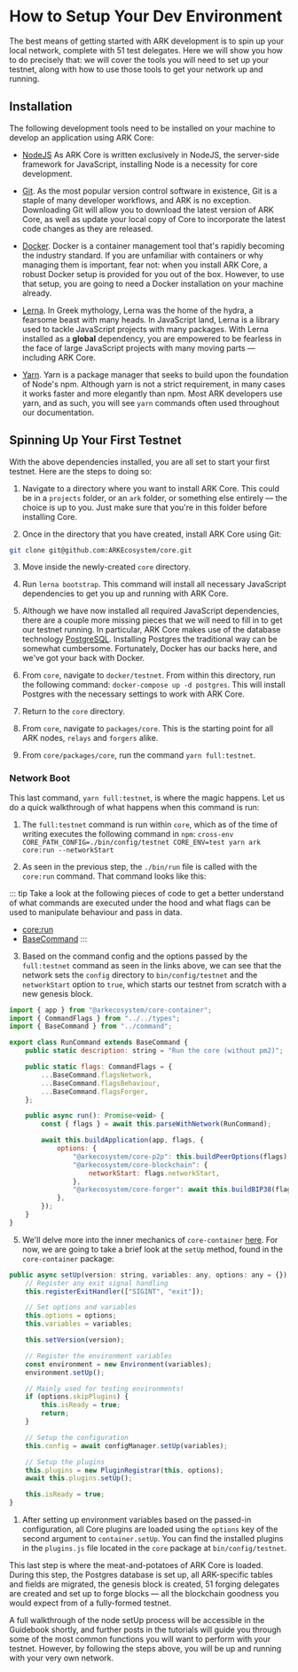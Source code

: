 # How to Setup Your Dev Environment

The best means of getting started with ARK development is to spin up your local network, complete with 51 test delegates. Here we will show you how to do precisely that: we will cover the tools you will need to set up your testnet, along with how to use those tools to get your network up and running.

## Installation

The following development tools need to be installed on your machine to develop an application using ARK Core:

- [NodeJS](https://nodejs.org/en/) As ARK Core is written exclusively in NodeJS, the server-side framework for JavaScript, installing Node is a necessity for core development.

- [Git](https://git-scm.com/). As the most popular version control software in existence, Git is a staple of many developer workflows, and ARK is no exception. Downloading Git will allow you to download the latest version of ARK Core, as well as update your local copy of Core to incorporate the latest code changes as they are released.

- [Docker](https://www.docker.com/). Docker is a container management tool that's rapidly becoming the industry standard. If you are unfamiliar with containers or why managing them is important, fear not: when you install ARK Core, a robust Docker setup is provided for you out of the box. However, to use that setup, you are going to need a Docker installation on your machine already.

- [Lerna](https://lernajs.io/). In Greek mythology, Lerna was the home of the hydra, a fearsome beast with many heads. In JavaScript land, Lerna is a library used to tackle JavaScript projects with many packages. With Lerna installed as a **global** dependency, you are empowered to be fearless in the face of large JavaScript projects with many moving parts — including ARK Core.

- [Yarn](https://yarnpkg.com/en/). Yarn is a package manager that seeks to build upon the foundation of Node's npm. Although yarn is not a strict requirement, in many cases it works faster and more elegantly than npm. Most ARK developers use yarn, and as such, you will see `yarn` commands often used throughout our documentation.

## Spinning Up Your First Testnet

With the above dependencies installed, you are all set to start your first testnet. Here are the steps to doing so:

1. Navigate to a directory where you want to install ARK Core. This could be in a `projects` folder, or an `ark` folder, or something else entirely — the choice is up to you. Just make sure that you're in this folder before installing Core.

2. Once in the directory that you have created, install ARK Core using Git:

```bash
git clone git@github.com:ARKEcosystem/core.git
```

3. Move inside the newly-created `core` directory.

4. Run `lerna bootstrap`. This command will install all necessary JavaScript dependencies to get you up and running with ARK Core.

5. Although we have now installed all required JavaScript dependencies, there are a couple more missing pieces that we will need to fill in to get our testnet running. In particular, ARK Core makes use of the database technology [PostgreSQL](https://www.postgresql.org/). Installing Postgres the traditional way can be somewhat cumbersome. Fortunately, Docker has our backs here, and we've got your back with Docker.

6. From `core`, navigate to `docker/testnet`. From within this directory, run the following command: `docker-compose up -d postgres`. This will install Postgres with the necessary settings to work with ARK Core.

7. Return to the `core` directory.

8. From `core`, navigate to `packages/core`. This is the starting point for all ARK nodes, `relays` and `forgers` alike.

9. From `core/packages/core`, run the command `yarn full:testnet`.

### Network Boot

This last command, `yarn full:testnet`, is where the magic happens. Let us do a quick walkthrough of what happens when this command is run:

1. The `full:testnet` command is run within `core`, which as of the time of writing executes the following command in `npm`: `cross-env CORE_PATH_CONFIG=./bin/config/testnet CORE_ENV=test yarn ark core:run --networkStart`

2. As seen in the previous step, the `./bin/run` file is called with the `core:run` command. That command looks like this:

::: tip
Take a look at the following pieces of code to get a better understand of what commands are executed under the hood and what flags can be used to manipulate behaviour and pass in data.

- [core:run](https://github.com/ARKEcosystem/core/blob/develop/packages/core/src/commands/core/run.ts)
- [BaseCommand](https://github.com/ARKEcosystem/core/blob/develop/packages/core/src/commands/command.ts#L20-L61)
  :::

3. Based on the command config and the options passed by the `full:testnet` command as seen in the links above, we can see that the network sets the `config` directory to `bin/config/testnet` and the `networkStart` option to `true`, which starts our testnet from scratch with a new genesis block.

```js
import { app } from "@arkecosystem/core-container";
import { CommandFlags } from "../../types";
import { BaseCommand } from "../command";

export class RunCommand extends BaseCommand {
    public static description: string = "Run the core (without pm2)";

    public static flags: CommandFlags = {
        ...BaseCommand.flagsNetwork,
        ...BaseCommand.flagsBehaviour,
        ...BaseCommand.flagsForger,
    };

    public async run(): Promise<void> {
        const { flags } = await this.parseWithNetwork(RunCommand);

        await this.buildApplication(app, flags, {
            options: {
                "@arkecosystem/core-p2p": this.buildPeerOptions(flags),
                "@arkecosystem/core-blockchain": {
                    networkStart: flags.networkStart,
                },
                "@arkecosystem/core-forger": await this.buildBIP38(flags),
            },
        });
    }
}
```

5. We'll delve more into the inner mechanics of `core-container` [here](/guidebook/core/node-lifecycle.html#bootstrapping-our-container). For now, we are going to take a brief look at the `setUp` method, found in the `core-container` package:

```js
public async setUp(version: string, variables: any, options: any = {}) {
    // Register any exit signal handling
    this.registerExitHandler(["SIGINT", "exit"]);

    // Set options and variables
    this.options = options;
    this.variables = variables;

    this.setVersion(version);

    // Register the environment variables
    const environment = new Environment(variables);
    environment.setUp();

    // Mainly used for testing environments!
    if (options.skipPlugins) {
        this.isReady = true;
        return;
    }

    // Setup the configuration
    this.config = await configManager.setUp(variables);

    // Setup the plugins
    this.plugins = new PluginRegistrar(this, options);
    await this.plugins.setUp();

    this.isReady = true;
}
```

1. After setting up environment variables based on the passed-in configuration, all Core plugins are loaded using the `options` key of the second argument to `container.setUp`. You can find the installed plugins in the `plugins.js` file located in the `core` package at `bin/config/testnet`.

This last step is where the meat-and-potatoes of ARK Core is loaded. During this step, the Postgres database is set up, all ARK-specific tables and fields are migrated, the genesis block is created, 51 forging delegates are created and set up to forge blocks — all the blockchain goodness you would expect from of a fully-formed testnet.

A full walkthrough of the node setUp process will be accessible in the Guidebook shortly, and further posts in the tutorials will guide you through some of the most common functions you will want to perform with your testnet. However, by following the steps above, you will be up and running with your very own network.
